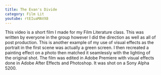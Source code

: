 ```yaml
---
title: The Evan's Divide
category: Film Lit
youtube: rtEIuaMAVX8
---
```

This video is a short film I made for my Film Literature class. This was written by everyone in the group however I did the direction as well as all of post production. This is another example of my use of visual effects as the portrait in the first scene was actually a green screen. I then recreated a painting effect on a photo then matched it seamlessly with the lighting of the original shot. The film was edited in Adobe Premiere with visual effects done in Adobe After Effects and Photoshop. It was shot on a Sony Alpha 5200.
